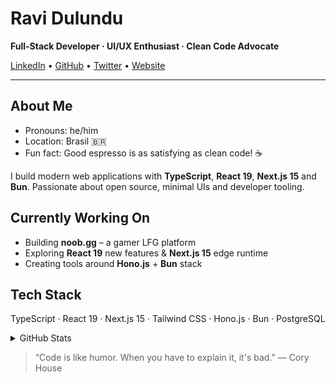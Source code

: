 # Ravi Dulundu

**Full-Stack Developer · UI/UX Enthusiast · Clean Code Advocate**

[LinkedIn](https://linkedin.com/in/ravidulundu) • [GitHub](https://github.com/ravidulundu) • [Twitter](https://twitter.com/ravidulundu) • [Website](https://ravidulundu.me)

---

## About Me

- Pronouns: he/him  
- Location: Brasil 🇧🇷  
- Fun fact: Good espresso is as satisfying as clean code! ☕

I build modern web applications with **TypeScript**, **React 19**, **Next.js 15** and **Bun**. Passionate about open source, minimal UIs and developer tooling.

## Currently Working On

- Building **noob.gg** – a gamer LFG platform  
- Exploring **React 19** new features & **Next.js 15** edge runtime  
- Creating tools around **Hono.js** + **Bun** stack  

## Tech Stack

TypeScript · React 19 · Next.js 15 · Tailwind CSS · Hono.js · Bun · PostgreSQL

<details>
  <summary>GitHub Stats</summary>

  <p align="center">
    <img src="https://github-readme-stats.vercel.app/api?username=ravidulundu&show_icons=true&theme=dark&hide_border=true" alt="GitHub Stats" />
    <img src="https://github-readme-stats.vercel.app/api/top-langs/?username=ravidulundu&layout=compact&theme=dark&hide_border=true" alt="Top Languages" />
  </p>
</details>

> “Code is like humor. When you have to explain it, it's bad.” — Cory House
